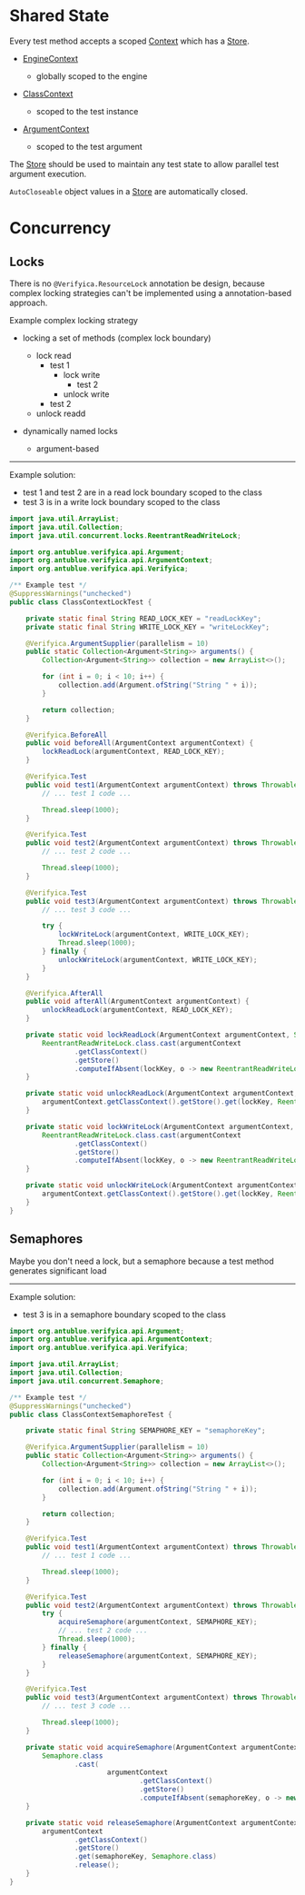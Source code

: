 # Shared State

Every test method accepts a scoped [Context](api/src/main/java/org/antublue/verifyica/api/Context.java) which has a [Store](api/src/main/java/org/antublue/verifyica/api/Store.java).

- [EngineContext](api/src/main/java/org/antublue/verifyica/api/EngineContext.java)
  - globally scoped to the engine 


- [ClassContext](api/src/main/java/org/antublue/verifyica/api/ClassContext.java)
  - scoped to the test instance

- [ArgumentContext](api/src/main/java/org/antublue/verifyica/api/ArgumentContext.java)
  - scoped to the test argument

The [Store](api/src/main/java/org/antublue/verifyica/api/Store.java) should be used to maintain any test state to allow parallel test argument execution.

`AutoCloseable` object values in a [Store](api/src/main/java/org/antublue/verifyica/api/Store.java) are automatically closed.

# Concurrency

## Locks

There is no `@Verifyica.ResourceLock` annotation be design, because complex locking strategies can't be implemented using a annotation-based approach.

Example complex locking strategy

- locking a set of methods (complex lock boundary)
  - lock read
    - test 1
      - lock write
        - test 2
      - unlock write
    - test 2
  - unlock readd

- dynamically named locks
  - argument-based

---

Example solution:

- test 1 and test 2 are in a read lock boundary scoped to the class
- test 3 is in a write lock boundary scoped to the class

```java
import java.util.ArrayList;
import java.util.Collection;
import java.util.concurrent.locks.ReentrantReadWriteLock;

import org.antublue.verifyica.api.Argument;
import org.antublue.verifyica.api.ArgumentContext;
import org.antublue.verifyica.api.Verifyica;

/** Example test */
@SuppressWarnings("unchecked")
public class ClassContextLockTest {

    private static final String READ_LOCK_KEY = "readLockKey";
    private static final String WRITE_LOCK_KEY = "writeLockKey";

    @Verifyica.ArgumentSupplier(parallelism = 10)
    public static Collection<Argument<String>> arguments() {
        Collection<Argument<String>> collection = new ArrayList<>();

        for (int i = 0; i < 10; i++) {
            collection.add(Argument.ofString("String " + i));
        }

        return collection;
    }

    @Verifyica.BeforeAll
    public void beforeAll(ArgumentContext argumentContext) {
        lockReadLock(argumentContext, READ_LOCK_KEY);
    }

    @Verifyica.Test
    public void test1(ArgumentContext argumentContext) throws Throwable {
        // ... test 1 code ...

        Thread.sleep(1000);
    }

    @Verifyica.Test
    public void test2(ArgumentContext argumentContext) throws Throwable {
        // ... test 2 code ...

        Thread.sleep(1000);
    }

    @Verifyica.Test
    public void test3(ArgumentContext argumentContext) throws Throwable {
        // ... test 3 code ...

        try {
            lockWriteLock(argumentContext, WRITE_LOCK_KEY);
            Thread.sleep(1000);
        } finally {
            unlockWriteLock(argumentContext, WRITE_LOCK_KEY);
        }
    }

    @Verifyica.AfterAll
    public void afterAll(ArgumentContext argumentContext) {
        unlockReadLock(argumentContext, READ_LOCK_KEY);
    }

    private static void lockReadLock(ArgumentContext argumentContext, String lockKey) {
        ReentrantReadWriteLock.class.cast(argumentContext
                .getClassContext()
                .getStore()
                .computeIfAbsent(lockKey, o -> new ReentrantReadWriteLock(true))).readLock().lock();
    }

    private static void unlockReadLock(ArgumentContext argumentContext, String lockKey) {
        argumentContext.getClassContext().getStore().get(lockKey, ReentrantReadWriteLock.class).readLock().unlock();
    }

    private static void lockWriteLock(ArgumentContext argumentContext, String lockKey) {
        ReentrantReadWriteLock.class.cast(argumentContext
                .getClassContext()
                .getStore()
                .computeIfAbsent(lockKey, o -> new ReentrantReadWriteLock(true))).writeLock().lock();
    }

    private static void unlockWriteLock(ArgumentContext argumentContext, String lockKey) {
        argumentContext.getClassContext().getStore().get(lockKey, ReentrantReadWriteLock.class).writeLock().unlock();
    }
}
```

## Semaphores

Maybe you don't need a lock, but a semaphore because a test method generates significant load

---

Example solution:

- test 3 is in a semaphore boundary scoped to the class

```java
import org.antublue.verifyica.api.Argument;
import org.antublue.verifyica.api.ArgumentContext;
import org.antublue.verifyica.api.Verifyica;

import java.util.ArrayList;
import java.util.Collection;
import java.util.concurrent.Semaphore;

/** Example test */
@SuppressWarnings("unchecked")
public class ClassContextSemaphoreTest {

    private static final String SEMAPHORE_KEY = "semaphoreKey";

    @Verifyica.ArgumentSupplier(parallelism = 10)
    public static Collection<Argument<String>> arguments() {
        Collection<Argument<String>> collection = new ArrayList<>();

        for (int i = 0; i < 10; i++) {
            collection.add(Argument.ofString("String " + i));
        }

        return collection;
    }

    @Verifyica.Test
    public void test1(ArgumentContext argumentContext) throws Throwable {
        // ... test 1 code ...

        Thread.sleep(1000);
    }

    @Verifyica.Test
    public void test2(ArgumentContext argumentContext) throws Throwable {
        try {
            acquireSemaphore(argumentContext, SEMAPHORE_KEY);
            // ... test 2 code ...
            Thread.sleep(1000);
        } finally {
            releaseSemaphore(argumentContext, SEMAPHORE_KEY);
        }
    }

    @Verifyica.Test
    public void test3(ArgumentContext argumentContext) throws Throwable {
        // ... test 3 code ...

        Thread.sleep(1000);
    }

    private static void acquireSemaphore(ArgumentContext argumentContext, String semaphoreKey) throws Throwable {
        Semaphore.class
                .cast(
                        argumentContext
                                .getClassContext()
                                .getStore()
                                .computeIfAbsent(semaphoreKey, o -> new Semaphore(1))).acquire();
    }

    private static void releaseSemaphore(ArgumentContext argumentContext, String semaphoreKey) {
        argumentContext
                .getClassContext()
                .getStore()
                .get(semaphoreKey, Semaphore.class)
                .release();
    }
}
```
